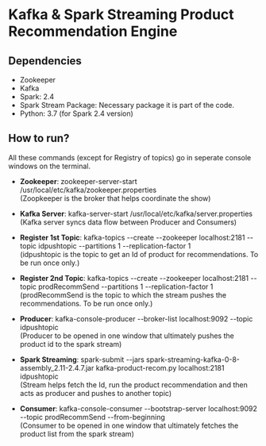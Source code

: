 # Kafka & Spark Streaming Product Recommendation Engine 


## Dependencies

- Zookeeper
- Kafka
- Spark: 2.4
- Spark Stream Package: Necessary package it is part of the code.
- Python: 3.7 (for Spark 2.4 version)


## How to run?
All these commands (except for Registry of topics) go in seperate console windows on the terminal.

- **Zookeeper**: zookeeper-server-start /usr/local/etc/kafka/zookeeper.properties <br/>
(Zoopkeeper is the broker that helps coordinate the show)

- **Kafka Server**: kafka-server-start /usr/local/etc/kafka/server.properties <br/>
(Kafka server syncs data flow between Producer and Consumers)

- **Register 1st Topic**: kafka-topics --create --zookeeper localhost:2181 --topic idpushtopic --partitions 1 --replication-factor 1 <br/>
(idpushtopic is the topic to get an Id of product for recommendations. To be run once only.)

- **Register 2nd Topic**: kafka-topics --create --zookeeper localhost:2181 --topic prodRecommSend --partitions 1 --replication-factor 1 <br/>
(prodRecommSend is the topic to which the stream pushes the recommendations. To be run once only.)

- **Producer**: kafka-console-producer --broker-list localhost:9092 --topic idpushtopic <br/>
(Producer to be opened in one window that ultimately pushes the product id to the spark stream)

- **Spark Streaming**: spark-submit --jars spark-streaming-kafka-0-8-assembly_2.11-2.4.7.jar kafka-product-recom.py localhost:2181 idpushtopic <br/>
(Stream helps fetch the Id, run the product recommendation and then acts as producer and pushes to another topic)

- **Consumer**: kafka-console-consumer --bootstrap-server localhost:9092 --topic prodRecommSend --from-beginning <br/>
(Consumer to be opened in one window that ultimately fetches the product list from the spark stream)


